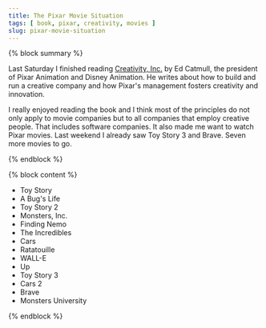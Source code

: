 ```yaml
---
title: The Pixar Movie Situation
tags: [ book, pixar, creativity, movies ]
slug: pixar-movie-situation
---
```

{% block summary %}

Last Saturday I finished reading [Creativity, Inc.](http://www.amazon.de/gp/product/0593070100/ref=as_li_ss_tl?ie=UTF8&camp=1638&creative=19454&creativeASIN=0593070100&linkCode=as2&tag=fecom-21) by Ed Catmull, the president of Pixar Animation and Disney Animation. He writes about how to build and run a creative company and how Pixar's management fosters creativity and innovation.

I really enjoyed reading the book and I think most of the principles do not only apply to movie companies but to all companies that employ creative people. That includes software companies. It also made me want to watch Pixar movies. Last weekend I already saw Toy Story 3 and Brave. Seven more movies to go.

{% endblock %}

{% block content %}

<ul class="bucket-list">
    <li class="bucket-list__item"><span class="bucket-list__item__strike-through">Toy Story</span></li>
    <li class="bucket-list__item"><span class="bucket-list__item__strike-through">A Bug's Life</span></li>
    <li class="bucket-list__item">Toy Story 2</li>
    <li class="bucket-list__item"><span class="bucket-list__item__strike-through">Monsters, Inc.</span></li>
    <li class="bucket-list__item"><span class="bucket-list__item__strike-through">Finding Nemo</span></li>
    <li class="bucket-list__item">The Incredibles</li>
    <li class="bucket-list__item">Cars</li>
    <li class="bucket-list__item">Ratatouille</li>
    <li class="bucket-list__item"><span class="bucket-list__item__strike-through">WALL-E</span></li>
    <li class="bucket-list__item"><span class="bucket-list__item__strike-through">Up</span></li>
    <li class="bucket-list__item"><span class="bucket-list__item__strike-through">Toy Story 3</span></li>
    <li class="bucket-list__item">Cars 2</li>
    <li class="bucket-list__item"><span class="bucket-list__item__strike-through">Brave</span></li>
    <li class="bucket-list__item">Monsters University</li>
</ul>

{% endblock %}
